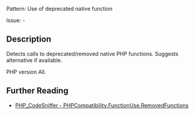 Pattern: Use of deprecated native function

Issue: -

## Description

Detects calls to deprecated/removed native PHP functions. Suggests alternative if available.

PHP version All.

## Further Reading

* [PHP_CodeSniffer - PHPCompatibility.FunctionUse.RemovedFunctions](https://github.com/PHPCompatibility/PHPCompatibility/tree/develop/PHPCompatibility/Sniffs/FunctionUse/RemovedFunctionsSniff.php)
